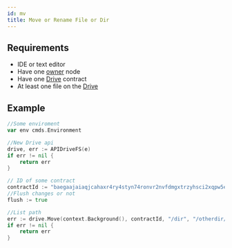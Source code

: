 ```yaml
---
id: mv
title: Move or Rename File or Dir
---
```


## Requirements

- IDE or text editor
- Have one [owner](../../roles/owner.md) node
- Have one [Drive](../../built_in_features/drive/overview.md) contract
- At least one file on the [Drive](../../built_in_features/drive/overview.md)

## Example

```go
//Some enviroment
var env cmds.Environment

//New Drive api
drive, err := APIDriveFS(e)
if err != nil {
	return err
}

// ID of some contract
contractId := "baegaajaiaqjcahaxr4ry4styn74ronvr2nvfdmgxtrzyhsci2xqpw5eisrisrgn5"
//Flush changes or not
flush := true

//List path
err := drive.Move(context.Background(), contractId, "/dir", "/otherdir/dir" api.Flush(flush))
if err != nil {
	return err
}
```
